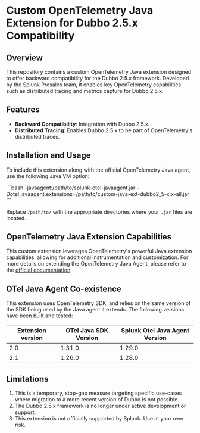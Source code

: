 # Custom OpenTelemetry Java Extension for Dubbo 2.5.x Compatibility

## Overview

This repository contains a custom OpenTelemetry Java extension designed to offer backward compatibility for the Dubbo 2.5.x framework. Developed by the Splunk Presales team, it enables key OpenTelemetry capabilities such as distributed tracing and metrics capture for Dubbo 2.5.x.

## Features

- **Backward Compatibility**: Integration with Dubbo 2.5.x.
- **Distributed Tracing**: Enables Dubbo 2.5.x to be part of OpenTelemetry's distributed traces.

## Installation and Usage

To include this extension along with the official OpenTelemetry Java agent, use the following Java VM option:

\`\`\`bash
-javaagent:/path/to/splunk-otel-javaagent.jar -Dotel.javaagent.extensions=/path/to/custom-java-ext-dubbo2_5-x.x-all.jar
\`\`\`

Replace `/path/to/` with the appropriate directories where your `.jar` files are located.

## OpenTelemetry Java Extension Capabilities

This custom extension leverages OpenTelemetry's powerful Java extension capabilities, allowing for additional instrumentation and customization. For more details on extending the OpenTelemetry Java Agent, please refer to the [official documentation](https://github.com/open-telemetry/opentelemetry-java-instrumentation/tree/main/examples/extension).

## OTel Java Agent Co-existence

This extension uses OpenTelemetry SDK, and relies on the same version of the SDK being used by the Java agent it extends. 
The following versions have been built and tested:

|Extension version | OTel Java SDK Version | Splunk Otel Java Agent Version |
|----------------- |-----------------------|--------------------------------|
| 2.0 | 1.31.0                | 1.29.0                         |
|2.1| 1.26.0                | 1.28.0                         |

## Limitations

1. This is a temporary, stop-gap measure targeting specific use-cases where migration to a more recent version of Dubbo is not possible.
2. The Dubbo 2.5.x framework is no longer under active development or support.
3. This extension is not officially supported by Splunk. Use at your own risk.

